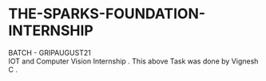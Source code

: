 # THE-SPARKS-FOUNDATION-INTERNSHIP
BATCH - GRIPAUGUST21   
IOT and Computer Vision Internship .
This above Task was done by Vignesh C . 
